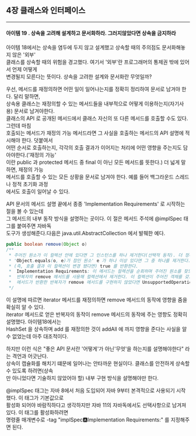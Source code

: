 ## 4장 클래스와 인터페이스

------------------

#### 아이템 19 . 상속을 고려해 설계하고 문서화하라. 그러지않았다면 상속을 금지하라

아이템 18에서는 상속을 염두에 두지 않고 설계했고 상속할 때의 주의점도 문서화해놓지 않은 '외부'<br/>
클래스를 상속할 때의 위험을 경고했다. 여기서 '외부'란 프로그래머의 통제권 밖에 있어서 언제 어떻게<br/>
변경될지 모른다는 뜻이다. 상속을 고려한 설계와 문서화란 무엇일까?

우선, 메서드를 재정의하면 어떤 일이 일어나는지를 정확히 정리하여 문서로 남겨야 한다. 달리 말하면,<br/>
상속용 클래스는 재정의할 수 있는 메서드들을 내부적으로 어떻게 이용하는지(자기사용) 문서로 남겨야한다.<br/>
클래스의 API 로 공개된 메서드에서 클래스 자신의 또 다른 메서드를 호출할 수도 있다. 그런데 마침<br/>
호출되는 메서드가 재정의 가능 메서드라면 그 사실을 호출하는 메서드의 API 설명에 적시해야 한다. 덧붙여서<br/>
어떤 순서로 호출하는지, 각각의 호출 결과가 이어지는 처리에 어떤 영향을 주는지도 담아야한다.('재정의 가능'<br/>
이란 public 과 protected 메서드 중 final 이 아닌 모든 메서드를 뜻한다.) 더 넓게 말하면, 재정의 가능<br/>
메서드를 호출할 수 있는 모든 상황을 문서로 남겨야 한다. 예를 들어 백그라운드 스레드나 정적 초기화 과정<br/>
에서도 호출이 일어날 수 있다.

API 문서의 메서드 설명 끝에서 종종 'Implementation Requirements' 로 시작하는 절을 볼 수 있는데<br/>
그 메서드의 내부 동작 방식을 설명하는 곳이다. 이 절은 메서드 주석에 @implSpec 태그를 붙여주면 자바독<br/>
도구가 생성해준다.다음은 java.util.AbstractCollection 에서 발췌한 예다.

```java
public boolean remove(Object o)
/**
 * 주어진 원소가 이 컬렉션 안에 있다면 그 인스턴스를 하나 제거한다(선택적 동작). 더 정확히 말하면, 이 컬렉션 안에 
 * 'Object.equals(o, e)가 참인 원소' e 가 하나 이상 있다면 그 중 하나를 제거한다. 주어진 원소가 컬렉션 안에 있었다면
 * (즉, 호출 결과 이 컬렉션이 변경 됐다면) true 를 반환한다.
 *  Implementation Requirements: 이 메서드는 컬렉션을 순회하며 주어진 원소를 찾도록 구현되었다. 주어진 원소를 찾으면
 *  반복자의 remove 메서드를 사용해 컬렉션에서 제거한다. 이 컬렉션이 주어진 객체를 갖고 있으나, 이 컬렉션의 iterator
 *  메서드가 반환한 반복자가 remove 메서드를 구현하지 않았다면 UnsupportedOperationException 을 던지니 주의하자.
 */
```
이 설명에 따르면 iterator 메서드를 재정의하면 remove 메서드의 동작에 영향을 줌을 확실히 알 수 있다. <br/>
iterator 메서드로 얻은 반복자의 동작이 remove 메서드의 동작에 주는 영향도 정확히 설명했다. 아이템18에서는<br/>
HashSet 을 상속하며 add 를 재정의한 것이 addAll 에 까지 영향을 준다는 사실을 알 수 없었는데 아주 대조적이다.

하지만 이런 식은 "좋은 API 문서란 '어떻게'가 아닌'무엇'을 하는지를 설명해야한다" 라는 격언과 어긋난다.<br/>
상속이 캡슐화를 해치기 떄문에 일어나는 안타까운 현실이다. 클래스를 안전하게 상속할 수 있도록 하려면(상속<br/>
만 아니었다면 기술하지 않았어야 할) 내부 구현 방식을 설명해야만 한다.

@implSpec 태그는 자바 8에서 처음 도입되어 자바 9부터 본격적으로 사용되기 시작했다. 이 태그가 기본값으로<br/>
활성화 되어야 바람직하다고 생각하지만 자바 11의 자바독에서도 선택사항으로 남겨져 있다. 이 태그를 활성화하려면<br/>
명령줄 매개변수로 -tag "implSpec:a:Implementation Requirements:" 를 지정해주면 된다.